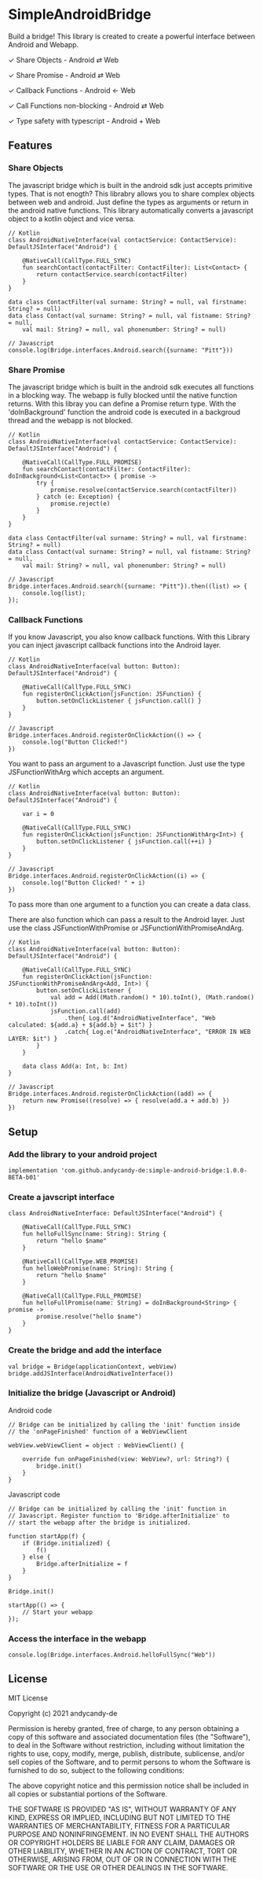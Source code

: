 # SimpleAndroidBridge

Build a bridge! This library is created to create a powerful interface between Android and Webapp.

✓ Share Objects - Android ⇄ Web

✓ Share Promise - Android ⇄ Web

✓ Callback Functions - Android ← Web

✓ Call Functions non-blocking - Android ⇄ Web

✓ Type safety with typescript - Android + Web

## Features

### Share Objects

The javascript bridge which is built in the android sdk just accepts primitive types. That is not enogth? This librabry allows you to share complex objects between web and android. Just define the types as arguments or return in the android native functions. This library automatically converts a javascript object to a kotlin object and vice versa.

```
// Kotlin
class AndroidNativeInterface(val contactService: ContactService): DefaultJSInterface("Android") {

    @NativeCall(CallType.FULL_SYNC)
    fun searchContact(contactFilter: ContactFilter): List<Contact> {
        return contactService.search(contactFilter)
    }
}

data class ContactFilter(val surname: String? = null, val firstname: String? = null)
data class Contact(val surname: String? = null, val fistname: String? = null,
    val mail: String? = null, val phonenumber: String? = null)
```

```
// Javascript
console.log(Bridge.interfaces.Android.search({surname: "Pitt"}))
```

### Share Promise

The javascript bridge which is built in the android sdk executes all functions in a blocking way. The webapp is fully blocked until the native function returns. With this libray you can define a Promise return type. With the 'doInBackground' function the android code is executed in a backgroud thread and the webapp is not blocked.

```
// Kotlin
class AndroidNativeInterface(val contactService: ContactService): DefaultJSInterface("Android") {

    @NativeCall(CallType.FULL_PROMISE)
    fun searchContact(contactFilter: ContactFilter): doInBackground<List<Contact>> { promise ->
        try {
            promise.resolve(contactService.search(contactFilter))
        } catch (e: Exception) {
            promise.reject(e)
        }
    }
}

data class ContactFilter(val surname: String? = null, val firstname: String? = null)
data class Contact(val surname: String? = null, val fistname: String? = null,
    val mail: String? = null, val phonenumber: String? = null)
```

```
// Javascript
Bridge.interfaces.Android.search({surname: "Pitt"}).then((list) => {
    console.log(list);
});
```

### Callback Functions

If you know Javascript, you also know callback functions. With this Library you can
inject javascript callback functions into the Android layer.

```
// Kotlin
class AndroidNativeInterface(val button: Button): DefaultJSInterface("Android") {

    @NativeCall(CallType.FULL_SYNC)
    fun registerOnClickAction(jsFunction: JSFunction) {
        button.setOnClickListener { jsFunction.call() }
    }
}
```

```
// Javascript
Bridge.interfaces.Android.registerOnClickAction(() => {
    console.log("Button Clicked!")
})
```

You want to pass an argument to a Javascript function. Just use the type JSFunctionWithArg
which accepts an argument.

```
// Kotlin
class AndroidNativeInterface(val button: Button): DefaultJSInterface("Android") {

    var i = 0
    
    @NativeCall(CallType.FULL_SYNC)
    fun registerOnClickAction(jsFunction: JSFunctionWithArg<Int>) {
        button.setOnClickListener { jsFunction.call(++i) }
    }
}
```

```
// Javascript
Bridge.interfaces.Android.registerOnClickAction((i) => {
    console.log("Button Clicked! " + i)
})
```

To pass more than one argument to a function you can create a data class.

There are also function which can pass a result to the Android layer. Just use the class
JSFunctionWithPromise or JSFunctionWithPromiseAndArg.

```
// Kotlin
class AndroidNativeInterface(val button: Button): DefaultJSInterface("Android") {

    @NativeCall(CallType.FULL_SYNC)
    fun registerOnClickAction(jsFunction: JSFunctionWithPromiseAndArg<Add, Int>) {
        button.setOnClickListener {
            val add = Add((Math.random() * 10).toInt(), (Math.random() * 10).toInt())
            jsFunction.call(add)
                .then{ Log.d("AndroidNativeInterface", "Web calculated: ${add.a} + ${add.b} = $it") }
                .catch{ Log.e("AndroidNativeInterface", "ERROR IN WEB LAYER: $it") }
        }
    }
    
    data class Add(a: Int, b: Int)
}
```

```
// Javascript
Bridge.interfaces.Android.registerOnClickAction((add) => {
    return new Promise((resolve) => { resolve(add.a + add.b) })
})
```

## Setup

### Add the library to your android project

```
implementation 'com.github.andycandy-de:simple-android-bridge:1.0.0-BETA-b01'
```

### Create a javscript interface

```
class AndroidNativeInterface: DefaultJSInterface("Android") {

    @NativeCall(CallType.FULL_SYNC)
    fun helloFullSync(name: String): String {
        return "hello $name"
    }

    @NativeCall(CallType.WEB_PROMISE)
    fun helloWebPromise(name: String): String {
        return "hello $name"
    }

    @NativeCall(CallType.FULL_PROMISE)
    fun helloFullPromise(name: String) = doInBackground<String> { promise ->
        promise.resolve("hello $name")
    }
}
```

### Create the bridge and add the interface

```
val bridge = Bridge(applicationContext, webView)
bridge.addJSInterface(AndroidNativeInterface())
```

### Initialize the bridge (Javascript or Android)

Android code

```
// Bridge can be initialized by calling the 'init' function inside
// the 'onPageFinished' function of a WebViewClient

webView.webViewClient = object : WebViewClient() {

    override fun onPageFinished(view: WebView?, url: String?) {
        bridge.init()
    }
}
```

Javascript code

```
// Bridge can be initialized by calling the 'init' function in
// Javascript. Register function to 'Bridge.afterInitialize' to
// start the webapp after the bridge is initialized.

function startApp(f) {
    if (Bridge.initialized) {
        f()
    } else {
        Bridge.afterInitialize = f
    }
}

Bridge.init()

startApp(() => {
    // Start your webapp
});
```

### Access the interface in the webapp

```
console.log(Bridge.interfaces.Android.helloFullSync("Web"))
```

## License

MIT License

Copyright (c) 2021 andycandy-de

Permission is hereby granted, free of charge, to any person obtaining a copy
of this software and associated documentation files (the "Software"), to deal
in the Software without restriction, including without limitation the rights
to use, copy, modify, merge, publish, distribute, sublicense, and/or sell
copies of the Software, and to permit persons to whom the Software is
furnished to do so, subject to the following conditions:

The above copyright notice and this permission notice shall be included in all
copies or substantial portions of the Software.

THE SOFTWARE IS PROVIDED "AS IS", WITHOUT WARRANTY OF ANY KIND, EXPRESS OR
IMPLIED, INCLUDING BUT NOT LIMITED TO THE WARRANTIES OF MERCHANTABILITY,
FITNESS FOR A PARTICULAR PURPOSE AND NONINFRINGEMENT. IN NO EVENT SHALL THE
AUTHORS OR COPYRIGHT HOLDERS BE LIABLE FOR ANY CLAIM, DAMAGES OR OTHER
LIABILITY, WHETHER IN AN ACTION OF CONTRACT, TORT OR OTHERWISE, ARISING FROM,
OUT OF OR IN CONNECTION WITH THE SOFTWARE OR THE USE OR OTHER DEALINGS IN THE
SOFTWARE.
